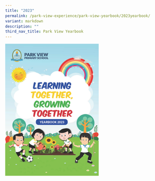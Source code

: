 ```yaml
---
title: "2023"
permalink: /park-view-experience/park-view-yearbook/2023yearbook/
variant: markdown
description: ""
third_nav_title: Park View Yearbook
---
```

<a href="https://go.gov.sg/pvps-2023-yearbook"><img style="width:300px;height:px219;" alt="HTML tutorial" src="/images/2023_yearbook.jpg"></a>